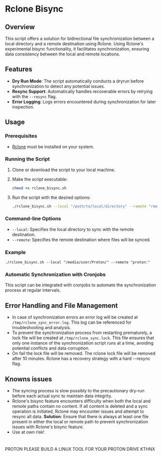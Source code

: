# Rclone Bisync

## Overview

This script offers a solution for bidirectional file synchronization between a local directory and a remote destination using Rclone. Using Rclone's experimental bisync functionality, it facilitates synchronization, ensuring data consistency between the local and remote locations.

## Features

- **Dry Run Mode**: The script automatically conducts a dryrun before synchronization to detect any potential issues.
- **Resync Support**: Automatically handles recoverable errors by retrying with the `--resync` flag.
- **Error Logging**: Logs errors encountered during synchronization for later inspection.

## Usage

### Prerequisites

- [Rclone](https://rclone.org/) must be installed on your system.

### Running the Script

1. Clone or download the script to your local machine.
2. Make the script executable:
    ```bash
    chmod +x rclone_bisync.sh
    ```
3. Run the script with the desired options:

    ```bash
    ./rclone_bisync.sh --local "/path/to/local/directory" --remote "remote:directory"
    ```

### Command-line Options

- `--local`: Specifies the local directory to sync with the remote destination.
- `--remote`: Specifies the remote destination where files will be synced.

### Example

    ./rclone_bisync.sh --local "/media/user/Proton/" --remote "proton:"

### Automatic Synchronization with Cronjobs

This script can be integrated with cronjobs to automate the synchronization process at regular intervals.

## Error Handling and File Management

- In case of synchronization errors an error log will be created at `/tmp/rclone_sync_error.log`. This log can be referenced for troubleshooting and analysis.
- To prevent the synchronization process from restarting prematurely, a lock file will be created at `/tmp/rclone_sync.lock`. This file ensures that only one instance of the synchronization script runs at a time, avoiding potential conflicts and data corruption.
- On fail the lock file will be removed. The rclone lock file will be removed after 10 minutes. Rclone has a recovery strategy with a hard --resync flag.

## Knowns issues

- The syncing process is slow possibly to the precautionary dry-run before each actual sync to maintain data integrity.
- Rclone's bisync feature encounters difficulty when both the local and remote paths contain no content. If all content is deleted and a sync operation is initiated, Rclone may encounter issues and attempt to resync all data. **Solution**: Ensure that there is always at least one file present in either the local or remote path to prevent synchronization issues with Rclone's bisync feature.
- Use at own risk!


# 

PROTON PLEASE BUILD A LINUX TOOL FOR YOUR PROTON DRIVE KTHNX
